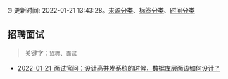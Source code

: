 :alarm_clock: 更新时间: 2022-01-21 13:43:28。[来源分类](../README.md)、[标签分类](../TAGS.md)、[时间分类](../TIMELINE.md)

## 招聘面试


> 关键字：`招聘`、`面试`



- [2022-01-21-面试官问：设计高并发系统的时候，数据库层面该如何设计？](https://toutiao.io/k/p935kqr) 